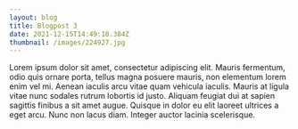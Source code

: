 ```yaml
---
layout: blog
title: Blogpost 3
date: 2021-12-15T14:49:18.384Z
thumbnail: /images/224927.jpg
---
```

Lorem ipsum dolor sit amet, consectetur adipiscing elit. Mauris fermentum, odio quis ornare porta, tellus magna posuere mauris, non elementum lorem enim vel mi. Aenean iaculis arcu vitae quam vehicula iaculis. Mauris at ligula vitae nunc sodales rutrum lobortis id justo. Aliquam feugiat dui at sapien sagittis finibus a sit amet augue. Quisque in dolor eu elit laoreet ultrices a eget arcu. Nunc non lacus diam. Integer auctor lacinia scelerisque.